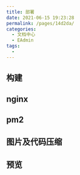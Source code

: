 ```yaml
---
title: 部署
date: 2021-06-15 19:23:28
permalink: /pages/14d2da/
categories:
  - 文档中心
  - EAdmin
tags:
  - 
---
```



## 构建

## nginx

## pm2

## 图片及代码压缩

## 预览